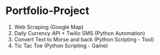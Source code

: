 # Portfolio-Project

1. Web Scraping (Google Map)
2. Daily Currency API + Twilio SMS (Python Automation)
3. Convert Text to Morse and back (Python Scripting - Tool)
4. Tic Tac Toe (Python Scripting - Game)
